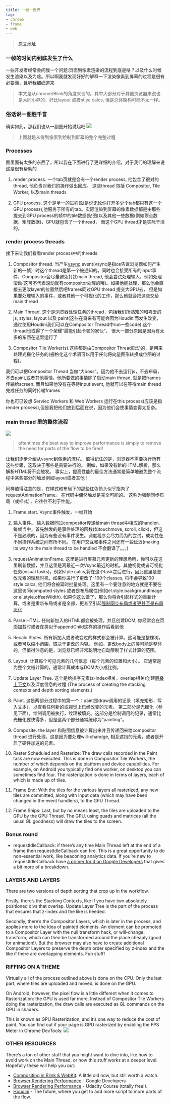 ```yaml
---
title: 一帧一世界
tag:
- chrome 
- frame
- web
---
```

> [原文地址](https://aerotwist.com/blog/the-anatomy-of-a-frame/)
### 一帧的时间内到底发生了什么
一些开发者经常会问我一个问题:页面到像素渲染的流程到底是啥？以及什么时候发生渲染以及为啥。所以啊我就发现好好的解释一下渲染像素到屏幕的过程是很有必要滴，且听我细细道来

> 本文是从chrome/Blink的角度来谈的。其中大部分对于其他浏览器来说也是大同小异的，好比layout 或者stlye calcs, 但是总体架构可能不太一样。

### 俗话说一图胜千言
确实如此，那我们也从一副图开始说起吧
![](https://aerotwist.com/static/blog/the-anatomy-of-a-frame/anatomy-of-a-frame.svg)
> 上图就是从得到像素到绘制到屏幕的整个完整过程

### Processes
图里面有太多的东西了，所以我在下面进行了更详细的介绍，对于我们的理解来说这是很有帮助的
1. render process. 一个tab页就是会有一个render process, 他包含了很对的thread, 他负责对我们的操作做出回应。 这些thread 包括 Compositor, Tile Worker, 以及main threads

2. GPU process. 这个是单一的进程(就是说无论你打开多少个tab都只有这一个GPU process),他服务于所有的tab。实际渲染到屏幕的像素数据都是由那些提交到GPU process的帧中的tile数据(贴图)以及其他一些数据(例如顶点数据，矩阵数据)，GPU就包含了一个thread， 而这个GPU thread才是实际干活的。

### render process threads
接下来让我们看看render process中的threads
1. Compositor thread. 当产生[vsync](http://blog.csdn.net/zzqhost/article/details/7785376) event(vsync是指os告诉浏览器如何产生新的一帧）时这个thread是第一个被通知的。同时也会接受所有的input事件，Compositor会尽量避免打扰main thread, 他会尝试处理输入，例如处理滚动(这可不代表滚动就有compositor处理的哦)。如果他能处理，那么他会直接去更改layer的位置然后吧frames同过GPU thread 提交大GPU去， 但是如果要处理输入的事件，或者其他一个可视化的工作，那么他就会把这些交给main thread

2. Main Thread. 这个是浏览器处理任务的thread，包括我们所熟知的和喜爱的js, styles, layout 以及 paint(这些在将来有可能会因为Houdini而发生改变，通过使用Houdini我们可以在Compositor Thread中run一些code).这个thread也或得了一个荣耀“最能引起卡顿的家伙”， 很大一部分原因是因为有太多的东西在这里运行了

3. Compositor Tile Worker(s).这些都是由Compositor Thread启动的，是用来处理光栅化任务的(栅格化这个术语可以用于任何将向量图形转换成位图的过程)。

我们可以把Compositor Thread 当做“大boss”。因为他不去运行js，不去布局，不去paint,或者其他事情。他所要做的事情除了启动main thread, 就是把frames传输给screen. 而且如果他没有在等待input event, 他就可以在等待main thread完成任务的同时传输frames

你也可已设想 Serviec Workers 和 Web Workers 运行在this process(应该是指render process),但是我把他们放到后面在说，因为他们会使事情变得太复杂。

### main thread 里的整体流程
![](https://aerotwist.com/static/blog/the-anatomy-of-a-frame/main-thread.svg)

> oftentimes the best way to improve performance is simply to remove the need for parts of the flow to be fired!

让我们逐步介绍从vsync到像素的流程。 值得记住的是，浏览器不需要执行所有这些步骤，这取决于哪些是需要进行的。 例如，如果没有新的HTML解析，那么解析HTML将不会触发。 事实上，提高性能的最佳方法通常是简单地避免整个流程中某些部分的触发例如layout或者其他！

同样值得注意的是，在样式和布局下的那些红色箭头似乎指向了requestAnimationFrame。 在代码中偶然触发是完全可能的。 这称为强制同步布局（或样式），它往往不利于性能。

1. Frame start. Vsync事件触发，一帧开始

2. 输入事件。 输入数据同过compositor传递给main thread中相应的handler。每帧当中，首先触发的是事件处理的函数(如touchmove, scroll, click)，但这不是必须的，因为有些没有事件发生。调度程序会尽力而为的尝试，成功性在不同操作系统之间有所不同。 在用户交互和事件之间还有一些延迟(making its way to the main thread to be handled 不会翻译了。。。)

3. requestAnimationFrame. 这里是进行屏幕元素更新的理想场所，你可以在这里刷新数据，并且这里是离最近一次Vsync最近的时机。其他视觉或者可视化任务(visual tasks)，例如style calcs,将在这个task之后进行，因此这里是更改元素的理想时机，如果你进行了更改了-100个classes, 将不会导致100 style calcs, 他们将会被延时批量处理。这里有一个要注意的地方就是不要在这里访问computed styles 或者是布局属性(例如el.style.backgroundImage or el.style.offsetWidth). 如果你这么做了，那么你将会引起样式的重新计算，或者是重新布局或者是全部，更甚至引起[强制同步布局或者更甚至是布局恶化](https://developers.google.com/web/fundamentals/performance/rendering/avoid-large-complex-layouts-and-layout-thrashing?hl=en#avoid-layout-thrashing)

4. Parse HTML. 任何新加入的HTML都会被处理，并且创建DOM, 你经常会在页面加载时或者在类似于appendChild这样的操作后看到他

5. Recalc Styles. 所有新加入或者改变过的样式都会被计算。这可能是整棵树，或者可以缩小范围，取决于更改的内容。 例如，更改body上的类可能是整体的，但值得注意的是，浏览器已经非常聪明地自动限制了样式计算的范围。

6. Layout. 计算每个可见元素的几何信息（每个元素的位置和大小）。 它通常是为整个文档计算的，通常计算成本与DOM大小成比例。

7. Update Layer Tree. 这个是给排序元素(z-index相关，overlap相关)创建[层叠上下文](https://www.w3ctech.com/topic/1065)以及深度信息的过程
(The process of creating the stacking contexts and depth sorting elements.)

8. Paint. 这是两部分过程中的第一个：paint是draw调用的记录（填充矩形，写入文本），以查看任何新的或视觉上已经改变的元素。 第二部分是光栅化（参见下面），绘制调用被执行，纹理被填充。这部分是绘制调用的记录，通常比光栅化要快得多，但是这两个部分通常统称为“painting”。

9. Composite. the layer 和贴图信息被计算出来并且传递回来给compositor thread 进行处理。这是因为要处理will-chandge, 相互遮挡的元素，或者是开启了硬件加速的元素。

10. Raster Scheduled and Rasterize: The draw calls recorded in the Paint task are now executed. This is done in Compositor Tile Workers, the number of which depends on the platform and device capabilities. For example, on Android you typically find one worker, on desktop you can sometimes find four. The rasterization is done in terms of layers, each of which is made up of tiles.

11. Frame End: With the tiles for the various layers all rasterized, any new tiles are committed, along with input data (which may have been changed in the event handlers), to the GPU Thread.

12. Frame Ships: Last, but by no means least, the tiles are uploaded to the GPU by the GPU Thread. The GPU, using quads and matrices (all the usual GL goodness) will draw the tiles to the screen.


### Bonus round
* requestIdleCallback: if there’s any time Main Thread left at the end of a frame then requestIdleCallback can fire. This is a great opportunity to do non-essential work, like beaconing analytics data. If you’re new to requestIdleCallback have [a primer for it on Google Developers](https://developers.google.com/web/updates/2015/08/using-requestidlecallback?hl=en) that gives a bit more of a breakdown.

### LAYERS AND LAYERS
There are two versions of depth sorting that crop up in the workflow.

Firstly, there’s the Stacking Contexts, like if you have two absolutely positioned divs that overlap. Update Layer Tree is the part of the process that ensures that z-index and the like is heeded.

Secondly, there’s the Compositor Layers, which is later in the process, and applies more to the idea of painted elements. An element can be promoted to a Compositor Layer with the null transform hack, or will-change: transform, which can then be transformed around the place cheaply (good for animation!). But the browser may also have to create additional Compositor Layers to preserve the depth order specified by z-index and the like if there are overlapping elements. Fun stuff!

### RIFFING ON A THEME
Virtually all of the process outlined above is done on the CPU. Only the last part, where tiles are uploaded and moved, is done on the GPU.

On Android, however, the pixel flow is a little different when it comes to Rasterization: the GPU is used far more. Instead of Compositor Tile Workers doing the rasterization, the draw calls are executed as GL commands on the GPU in shaders.

This is known as GPU Rasterization, and it’s one way to reduce the cost of paint. You can find out if your page is GPU rasterized by enabling the FPS Meter in Chrome DevTools:
![](https://aerotwist.com/static/blog/the-anatomy-of-a-frame/fps-meter.jpg)

### OTHER RESOURCES
There’s a ton of other stuff that you might want to dive into, like how to avoid work on the Main Thread, or how this stuff works at a deeper level. Hopefully these will help you out:
  * [Compositing in Blink & WebKit](https://www.youtube.com/watch?v=Lpk1dYdo62o). A little old now, but still worth a watch.
  * [Browser Rendering Performance](https://developers.google.com/web/fundamentals/performance/rendering/) - Google Developers
  * [Browser Rendering Performance](https://www.udacity.com/courses/ud860) - Udacity Course (totally free!).
  * [Houdini](https://dassur.ma/things/houdini-intro/) - The future, where you get to add more script to more parts of the flow.
